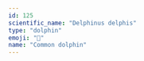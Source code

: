 ```yaml
---
id: 125
scientific_name: "Delphinus delphis"
type: "dolphin"
emoji: "🐬"
name: "Common dolphin"
---
```


